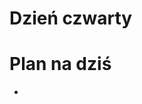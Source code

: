<!SLIDE title-slide transition=fade>

# Dzień czwarty #

<!SLIDE smaller bullets incremental transition=fade>

# Plan na dziś #
  
  * 